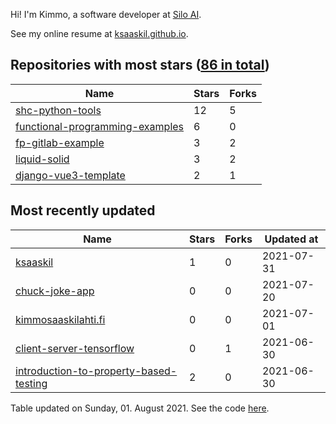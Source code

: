 Hi! I'm Kimmo, a software developer at [Silo AI](https://silo.ai/).

See my online resume at [ksaaskil.github.io](https://ksaaskil.github.io).

<!-- repositories starts -->

## Repositories with most stars ([86 in total](https://github.com/ksaaskil?tab=repositories))
| Name        | Stars           | Forks  |
| ------------- |-------------| -----|
|[shc-python-tools](https://github.com/ksaaskil/shc-python-tools)|12|5
|[functional-programming-examples](https://github.com/ksaaskil/functional-programming-examples)|6|0
|[fp-gitlab-example](https://github.com/ksaaskil/fp-gitlab-example)|3|2
|[liquid-solid](https://github.com/ksaaskil/liquid-solid)|3|2
|[django-vue3-template](https://github.com/ksaaskil/django-vue3-template)|2|1

<!-- repositories ends -->
<!-- recent_repositories starts -->

## Most recently updated
| Name        | Stars           | Forks  | Updated at
| ------------- |-------------| -----|-----|
|[ksaaskil](https://github.com/ksaaskil/ksaaskil)|1|0|2021-07-31
|[chuck-joke-app](https://github.com/ksaaskil/chuck-joke-app)|0|0|2021-07-20
|[kimmosaaskilahti.fi](https://github.com/ksaaskil/kimmosaaskilahti.fi)|0|0|2021-07-01
|[client-server-tensorflow](https://github.com/ksaaskil/client-server-tensorflow)|0|1|2021-06-30
|[introduction-to-property-based-testing](https://github.com/ksaaskil/introduction-to-property-based-testing)|2|0|2021-06-30

<!-- recent_repositories ends -->
<!-- updated_at starts -->
Table updated on Sunday, 01. August 2021. See the code [here](https://github.com/ksaaskil/ksaaskil).
<!-- updated_at ends -->
